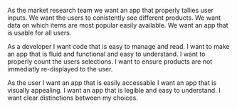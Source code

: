 As the market research team we want an app that properly tallies user inputs.
We want the users to conistently see different products.
We want data on which items are most popular easily available.
We want an app that is usable for all users.

As a developer I want code that is easy to manage and read.
I want to make an app that is fluid and functional and easy to understand.
I want to properly count the users selections.
I want to ensure products are not immediatly re-displayed to the user. 

As the user I want an app that is easily accessable 
I want an app that is visually appealing.
I want an app that is legible and easy to understand.
I want clear distinctions between my choices. 
